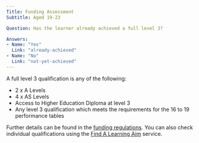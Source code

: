 ```yaml
---
Title: Funding Assessment
Subtitle: Aged 19-23

Question: Has the learner already achieved a full level 3?

Answers:
- Name: "Yes"
  Link: "already-achieved"
- Name: "No"
  Link: "not-yet-achieved"
---
```


<div class="notification is-info is-light">
    <p>
        A full level 3 qualification is any of the following:
    </p>
    <ul>
        <li>2 x A Levels</li>
        <li>4 x AS Levels</li>
        <li>Access to Higher Education Diploma at level 3</li>
        <li>Any level 3 qualification which meets the requirements for the 16 to 19 performance tables</li>
    </ul>
    <p>
        Further details can be found in the <a href="/tags/abr">funding regulations</a>. You can also check individual qualifications using the <a href="https://findalearningaimbeta.fasst.org.uk/">Find A Learning Aim</a> service.
    </p>
</div>